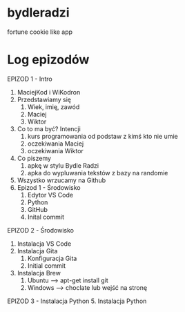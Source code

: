 # bydleradzi
fortune cookie like app

# Log epizodów

EPIZOD 1 - Intro
1. MaciejKod i WiKodron
2. Przedstawiamy się
	1. Wiek, imię, zawód
	2. Maciej
	3. Wiktor
3. Co to ma być? Intencji
	1. kurs programowania od podstaw z kimś kto nie umie
	2. oczekiwania Maciej
	3. oczekiwania Wiktor
4. Co piszemy
	1. apkę w stylu Bydle Radzi
	2. apka do wypluwania tekstów z bazy na randomie
5. Wszystko wrzucamy na Github
6. Epizod 1 - Środowisko
	1. Edytor VS Code
	2. Python
	3. GitHub
	4. Inital commit

EPIZOD 2 - Środowisko
1. Instalacja VS Code
2. Instalacja Gita
	1. Konfiguracja Gita
	2. Initial commit
3. Instalacja Brew
	1. Ubuntu —> apt-get install git
	2. Windows —> choclate lub wejść na stronę

EPIZOD 3 - Instalacja Python
5. Instalacja Python
